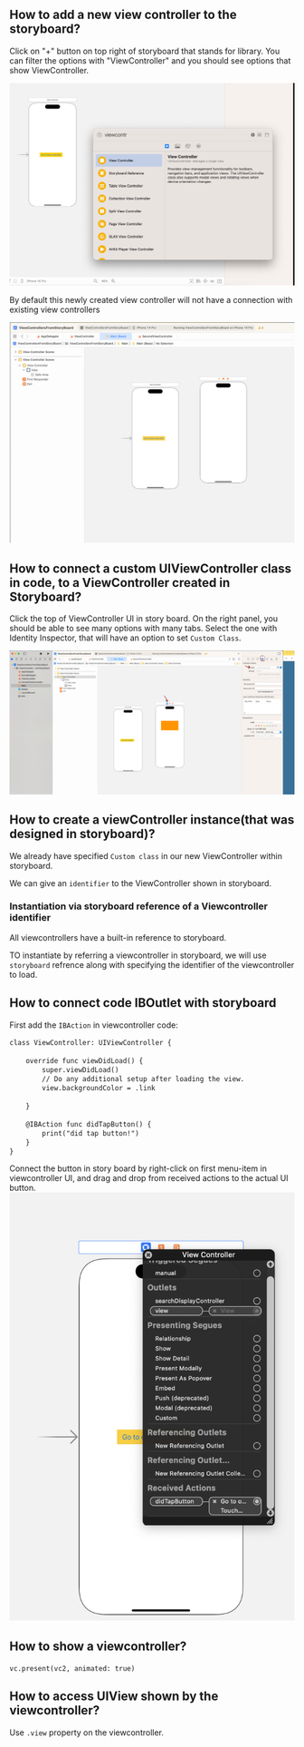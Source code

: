 
## How to add a new view controller to the storyboard?

Click on "+" button on top right of storyboard that stands for library.
You can filter the options with "ViewController" and you should see options that show ViewController.


![add view controller via storyboard](../images/addviewcontrollerviastoryboard.png)

By default this newly created view controller will not have a connection with existing view controllers

![new view controller created](../images/newviewcontrollercreated.png)


## How to connect a custom UIViewController class in code, to a ViewController created in Storyboard?

Click the top of ViewController UI in story board.
On the right panel, you should be able to see many options with many tabs.
Select the one with Identity Inspector, that will have an option to set `Custom Class`.

![custom class for viewcontroller](../images/customclassforviewcontroller.png)

## How to create a viewController instance(that was designed in storyboard)?

We already have specified `Custom class` in our new ViewController within storyboard.

We can give an `identifier` to the ViewController shown in storyboard.

### Instantiation via storyboard reference of a Viewcontroller identifier

All viewcontrollers have a built-in reference to storyboard.

TO instantiate by referring a viewcontroller in storyboard, we will use `storyboard` refrence along with specifying the identifier of the viewcontroller to load.



## How to connect code IBOutlet with storyboard

First add the `IBAction` in viewcontroller code:
```
class ViewController: UIViewController {

    override func viewDidLoad() {
        super.viewDidLoad()
        // Do any additional setup after loading the view.
        view.backgroundColor = .link
        
    }
    
    @IBAction func didTapButton() {
        print("did tap button!")
    }
}
```

Connect the button in story board by right-click on first menu-item in viewcontroller UI,
and drag and drop from received actions to the actual UI button.
![connect ibaction](../imagees/../images/viewcontrolleroptions.png)

## How to show a viewcontroller?

`vc.present(vc2, animated: true)`


## How to access UIView shown by the viewcontroller?

Use `.view` property on the viewcontroller.

